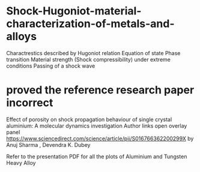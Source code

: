 # Shock-Hugoniot-material-characterization-of-metals-and-alloys
Charactrestics described by Hugoniot relation Equation of state Phase transition Material strength (Shock compressibility) under extreme conditions Passing of a shock wave

# proved the reference research paper incorrect
Effect of porosity on shock propagation behaviour of single crystal aluminium: A molecular dynamics investigation
Author links open overlay panel     https://www.sciencedirect.com/science/article/pii/S016766362200299X
by Anuj Sharma , Devendra K. Dubey

Refer to the presentation PDF for all the plots of Aluminium and Tungsten Heavy Alloy
